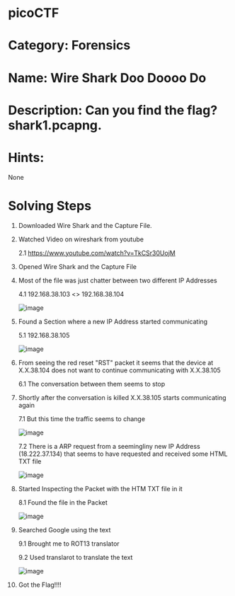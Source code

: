 # picoCTF 

# Category: Forensics

# Name: Wire Shark Doo Doooo Do

# Description: Can you find the flag? shark1.pcapng.

# Hints: 

None

# Solving Steps 

1. Downloaded Wire Shark and the Capture File.

2. Watched Video on wireshark from youtube
        
      2.1 https://www.youtube.com/watch?v=TkCSr30UojM

3. Opened Wire Shark and the Capture File

4. Most of the file was just chatter between two different IP Addresses 

      4.1 192.168.38.103 <> 192.168.38.104
    
      ![image](https://user-images.githubusercontent.com/99389724/154807378-d2a57ab4-2182-42bc-b11a-e8fcf6087627.png)
    
5. Found a Section where a new IP Address started communicating 
        
      5.1 192.168.38.105
      
      ![image](https://user-images.githubusercontent.com/99389724/154807443-622806c9-4c8a-4ec3-bed5-3bb1010f8749.png)

6. From seeing the red reset "RST" packet it seems that the device at X.X.38.104 does not want to continue communicating with X.X.38.105
        
      6.1 The conversation between them seems to stop 

7. Shortly after the conversation is killed X.X.38.105 starts communicating again 
        
      7.1 But this time the traffic seems to change 

      ![image](https://user-images.githubusercontent.com/99389724/154807562-a3d6227e-cda4-47ab-8c7f-c4747025a153.png)

      7.2 There is a ARP request from a seemingliny new IP Address (18.222.37.134) that seems to have requested and received some HTML TXT file 
      
      ![image](https://user-images.githubusercontent.com/99389724/154807725-95ad9d83-731b-4201-aaba-d90fc585ff31.png)      
      
8. Started Inspecting the Packet with the HTM TXT file in it 

      8.1 Found the file in the Packet 

      ![image](https://user-images.githubusercontent.com/99389724/154807620-67187f7b-f6ae-4898-8cdf-b976594d7a61.png)

9. Searched Google using the text 
 
      9.1 Brought me to ROT13 translator

      9.2 Used translarot to translate the text 

      ![image](https://user-images.githubusercontent.com/99389724/154807662-d04595c1-fe6c-4581-834d-c594d063aef8.png)


10. Got the Flag!!!!

